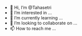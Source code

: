 - 👋 Hi, I’m @Tahasetri
- 👀 I’m interested in ...
- 🌱 I’m currently learning ...
- 💞️ I’m looking to collaborate on ...
- 📫 How to reach me ...

<!---
Tahasetri/Tahasetri is a ✨ special ✨ repository because its `README.md` (this file) appears on your GitHub profile.
You can click the Preview link to take a look at your changes.
--->
